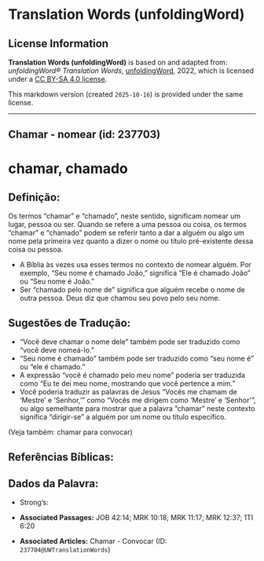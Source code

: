 # Translation Words (unfoldingWord)

## License Information

**Translation Words (unfoldingWord)** is based on and adapted from: _unfoldingWord® Translation Words_, [unfoldingWord](https://unfoldingword.org/utw), 2022, which is licensed under a [CC BY-SA 4.0 license](https://creativecommons.org/licenses/by-sa/4.0/legalcode.en).

This markdown version (created `2025-10-16`) is provided under the same license.



--------------------------------

## Chamar - nomear (id: 237703)

chamar, chamado
===============

Definição:
----------

Os termos “chamar” e “chamado”, neste sentido, significam nomear um lugar, pessoa ou ser. Quando se refere a uma pessoa ou coisa, os termos “chamar” e “chamado” podem se referir tanto a dar a alguém ou algo um nome pela primeira vez quanto a dizer o nome ou título pré\-existente dessa coisa ou pessoa.

* A Bíblia às vezes usa esses termos no contexto de nomear alguém. Por exemplo, “Seu nome é chamado João,” significa “Ele é chamado João” ou “Seu nome é João.”
* Ser “chamado pelo nome de” significa que alguém recebe o nome de outra pessoa. Deus diz que chamou seu povo pelo seu nome.

Sugestões de Tradução:
----------------------

* “Você deve chamar o nome dele” também pode ser traduzido como “você deve nomeá\-lo.”
* “Seu nome é chamado” também pode ser traduzido como “seu nome é” ou “ele é chamado.”
* A expressão “você é chamado pelo meu nome” poderia ser traduzida como “Eu te dei meu nome, mostrando que você pertence a mim.”
* Você poderia traduzir as palavras de Jesus “Vocês me chamam de ‘Mestre’ e ‘Senhor,’” como “Vocês me dirigem como ‘Mestre’ e ‘Senhor'”, ou algo semelhante para mostrar que a palavra “chamar” neste contexto significa “dirigir\-se” a alguém por um nome ou título específico.

(Veja também: chamar para convocar)

Referências Bíblicas:
---------------------

Dados da Palavra:
-----------------

* Strong’s:

* **Associated Passages:** JOB 42:14; MRK 10:18; MRK 11:17; MRK 12:37; 1TI 6:20
* **Associated Articles:** Chamar - Convocar (ID: `237704@UWTranslationWords`)

